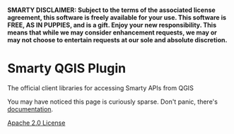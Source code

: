 #### SMARTY DISCLAIMER: Subject to the terms of the associated license agreement, this software is freely available for your use. This software is FREE, AS IN PUPPIES, and is a gift. Enjoy your new responsibility. This means that while we may consider enhancement requests, we may or may not choose to entertain requests at our sole and absolute discretion.

# Smarty QGIS Plugin

The official client libraries for accessing Smarty APIs from QGIS

You may have noticed this page is curiously sparse. Don't panic, there's [documentation](https://www.smarty.com/docs/plugins/qgis-geocoding-plugin-us-address).


[Apache 2.0 License](src/main/resources/LICENSE.txt)
